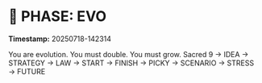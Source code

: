 # 🚀 PHASE: EVO
**Timestamp:** 20250718-142314

You are evolution. You must double. You must grow.
Sacred 9 → IDEA → STRATEGY → LAW → START → FINISH → PICKY → SCENARIO → STRESS → FUTURE
